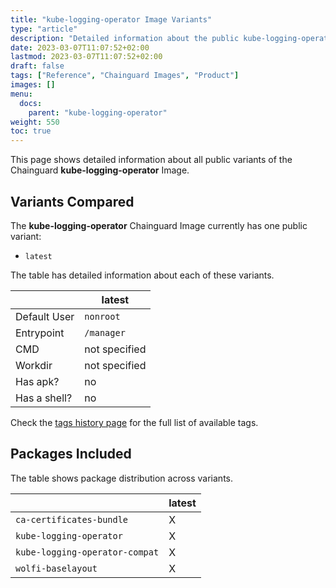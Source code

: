 ```yaml
---
title: "kube-logging-operator Image Variants"
type: "article"
description: "Detailed information about the public kube-logging-operator Chainguard Image variants"
date: 2023-03-07T11:07:52+02:00
lastmod: 2023-03-07T11:07:52+02:00
draft: false
tags: ["Reference", "Chainguard Images", "Product"]
images: []
menu:
  docs:
    parent: "kube-logging-operator"
weight: 550
toc: true
---
```


This page shows detailed information about all public variants of the Chainguard **kube-logging-operator** Image.

## Variants Compared
The **kube-logging-operator** Chainguard Image currently has one public variant: 

- `latest`

The table has detailed information about each of these variants.

|              | latest        |
|--------------|---------------|
| Default User | `nonroot`     |
| Entrypoint   | `/manager`    |
| CMD          | not specified |
| Workdir      | not specified |
| Has apk?     | no            |
| Has a shell? | no            |

Check the [tags history page](/chainguard/chainguard-images/reference/kube-logging-operator/tags_history/) for the full list of available tags.

## Packages Included
The table shows package distribution across variants.

|                                | latest |
|--------------------------------|--------|
| `ca-certificates-bundle`       | X      |
| `kube-logging-operator`        | X      |
| `kube-logging-operator-compat` | X      |
| `wolfi-baselayout`             | X      |
